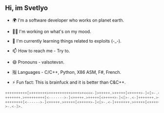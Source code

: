 ## Hi, im Svetlyo

- 🌍 I'm a software developer who works on planet earth.

- 👩‍💻 I'm working on what's on my mood.

- 🧠 I'm currently learning things related to exploits (-_-).

- 📫 How to reach me - Try to.

- 😄 Pronouns - valsotevsn.

- 🈯 Languages - C/C++, Python, X86 ASM, F#, French.

- ⚡️ Fun fact: This is brainfuck and it is better than C&C++.

```c++
++++++++++[>+++++++>++++++++++>+++>+<<<<-]>+++++.>+++++[<+++++>-]<[>-.<-]
+++++++.>+++++++++[<------->-]<+++++.>+++++[<+++++>-]<[>-.<-]+++++++.>++++
++++++++[<------>-]<+++++.>+++++[<+++++>-]<[>-.<-]+++++++.>+++++[<+++++>-]<[
>-.<-]>.
```

